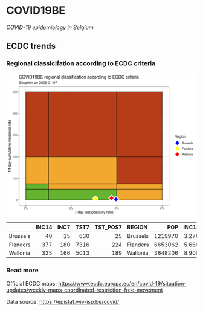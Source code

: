 
# COVID19BE

*COVID-19 epidemiology in Belgium*

## ECDC trends

### Regional classicifation according to ECDC criteria

![](COVID9BE-ecdc-trend.png)

|          | INC14 | INC7 | TST7 | TST\_POS7 | REGION   |     POP | INC14\_RT |       PR7 |          GR |
| :------- | ----: | ---: | ---: | --------: | :------- | ------: | --------: | --------: | ----------: |
| Brussels |    40 |   15 |  630 |        25 | Brussels | 1219970 |  3.278769 | 0.0396825 | \-0.4000000 |
| Flanders |   377 |  180 | 7316 |       224 | Flanders | 6653062 |  5.666564 | 0.0306178 | \-0.0862944 |
| Wallonia |   325 |  166 | 5013 |       189 | Wallonia | 3648206 |  8.908488 | 0.0377020 |   0.0440252 |

### Read more

Official ECDC maps:
<https://www.ecdc.europa.eu/en/covid-19/situation-updates/weekly-maps-coordinated-restriction-free-movement>

Data source: <https://epistat.wiv-isp.be/covid/>

